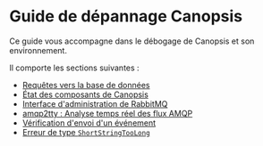 # Guide de dépannage Canopsis

Ce guide vous accompagne dans le débogage de Canopsis et son environnement.

Il comporte les sections suivantes :

- [Requêtes vers la base de données](bdd-requetes-de-base.md)  
- [État des composants de Canopsis](etat-des-composants.md)  
- [Interface d'administration de RabbitMQ](rabbitmq-webui.md)  
- [amqp2tty : Analyse temps réel des flux AMQP](amqp2tty.md)  
- [Vérification d'envoi d'un événement](troubleshooting-evenement.md)
- [Erreur de type `ShortStringTooLong`](shortstringtoolong.md)
